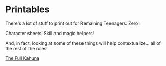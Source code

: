 # Printables

There's a lot of stuff to print out for Remaining Teenagers: Zero!

Character sheets! Skill and magic helpers!

And, in fact, looking at some of these things will help contextualize... all of the rest of the rules!

[The Full Kahuna](/printables/full.html)
